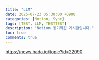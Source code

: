 ```yaml
---
title: "LLM"
date: 2025-07-23 05:30:00 +0900
categories: [Notion, Sync]
tags: [TEST, LLM, TESTTEST]
description: "Notion 동기화된 게시글입니다."
toc: true
comments: true
---
```


https://news.hada.io/topic?id=22090


